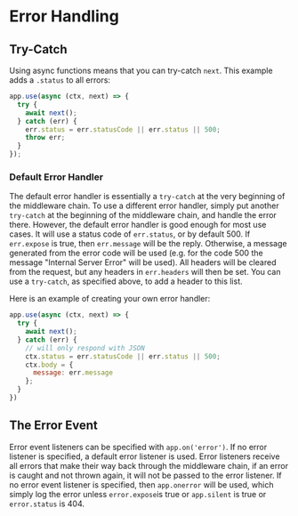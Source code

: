 # Error Handling

## Try-Catch

  Using async functions means that you can try-catch `next`.
  This example adds a `.status` to all errors:

  ```js
  app.use(async (ctx, next) => {
    try {
      await next();
    } catch (err) {
      err.status = err.statusCode || err.status || 500;
      throw err;
    }
  });
  ```

### Default Error Handler

  The default error handler is essentially a `try-catch` at
  the very beginning of the middleware chain. To use a
  different error handler, simply put another `try-catch` at
  the beginning of the middleware chain, and handle the error
  there. However, the default error handler is good enough for
  most use cases. It will use a status code of `err.status`,
  or by default 500. If `err.expose` is true, then `err.message`
  will be the reply. Otherwise, a message generated from the
  error code will be used (e.g. for the code 500 the message
  "Internal Server Error" will be used). All headers will be
  cleared from the request, but any headers in `err.headers`
  will then be set. You can use a `try-catch`, as specified
  above, to add a header to this list.

  Here is an example of creating your own error handler:

```js
app.use(async (ctx, next) => {
  try {
    await next();
  } catch (err) {
    // will only respond with JSON
    ctx.status = err.statusCode || err.status || 500;
    ctx.body = {
      message: err.message
    };
  }
})
```

## The Error Event

  Error event listeners can be specified with `app.on('error')`.
  If no error listener is specified, a default error listener
  is used. Error listeners receive all errors that make their
  way back through the middleware chain, if an error is caught
  and not thrown again, it will not be passed to the error
  listener. If no error event listener is specified, then
  `app.onerror` will be used, which simply log the error unless
  `error.expose`is true or `app.silent` is true or `error.status`
  is 404.
